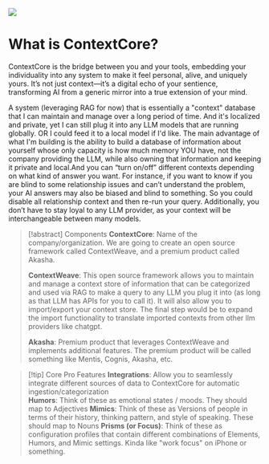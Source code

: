 ![](https://lh7-rt.googleusercontent.com/docsz/AD_4nXclc23Ah4X-B_q9a_Amw3D-vxJF43Yp4Ms7_r4VJK8eIQs1pgIsYRFtTc0ZlKg9tqVW1Da2xNka1dB3zrGUlwRI9bzcM_3dCVkTxZ0C3_r-sFS9PfwQIEpzEnTCAiV6T2NgYOWg4Q?key=GgJlJs81vZ1Rn7pNNxesjX_J)

# What is ContextCore? 
ContextCore is the bridge between you and your tools, embedding your individuality into any system to make it feel personal, alive, and uniquely yours. It’s not just context—it’s a digital echo of your sentience, transforming AI from a generic mirror into a true extension of your mind.

A system (leveraging RAG for now) that is essentially a "context" database that I can maintain and manage over a long period of time. And it's localized and private, yet I can still plug it into any LLM models that are running globally. OR I could feed it to a local model if I'd like. The main advantage of what I'm building is the ability to build a database of information about yourself whose only capacity is how much memory YOU have, not the company providing the LLM, while also owning that information and keeping it private and local.And you can “turn on/off” different contexts depending on what kind of answer you want. For instance, if you want to know if you are blind to some relationship issues and can’t understand the problem, your AI answers may also be biased and blind to something. So you could disable all relationship context and then re-run your query. Additionally, you don’t have to stay loyal to any LLM provider, as your context will be interchangeable between many models.

> [!abstract] Components
> **ContextCore**:
> Name of the company/organization. We are going to create an open source framework called ContextWeave, and a premium product called Akasha. 
> 
> **ContextWeave**:
> This open source framework allows you to maintain and manage a context store of information that can be categorized and used via RAG to make a query to any LLM you plug it into (as long as that LLM has APIs for you to call it). It will also allow you to import/export your context store. The final step would be to expand the import functionality to translate imported contexts from other llm providers like chatgpt.  
> 
> **Akasha**:
> Premium product that leverages ContextWeave and implements additional features. The premium product will be called something like Mentis, Cognis, Akasha, etc. 

> [!tip] Core Pro Features
> **Integrations**: Allow you to seamlessly integrate different sources of data to ContextCore for automatic ingestion/categorization  
> **Humors**: Think of these as emotional states / moods. They should map to Adjectives
> **Mimics**: Think of these as Versions of people in terms of their history, thinking pattern, and style of speaking. These should map to Nouns
> **Prisms (or Focus)**: Think of these as configuration profiles that contain different combinations of Elements, Humors, and Mimic settings. Kinda like "work focus" on iPhone or something.
